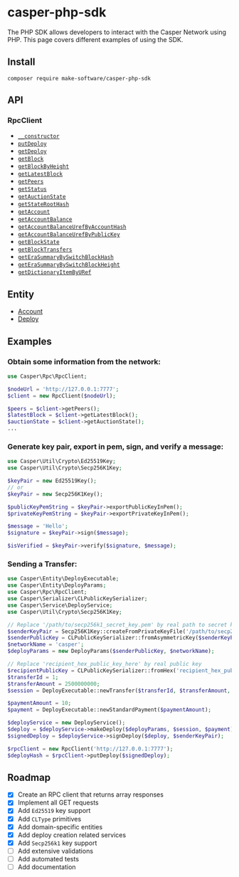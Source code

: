 # casper-php-sdk
The PHP SDK allows developers to interact with the Casper Network using PHP. This page covers different examples of using the SDK.

## Install

```
composer require make-software/casper-php-sdk
```

## API
### RpcClient
- [`__constructor`](docs/API/RpcClientAPI.md#Constructor)
- [`putDeploy`](docs/API/RpcClientAPI.md#Put-deploy)
- [`getDeploy`](docs/API/RpcClientAPI.md#Get-deploy)
- [`getBlock`](docs/API/RpcClientAPI.md#Get-block-by-hash)
- [`getBlockByHeight`](docs/API/RpcClientAPI.md#Get-block-by-height)
- [`getLatestBlock`](docs/API/RpcClientAPI.md#Get-the-latest-block)
- [`getPeers`](docs/API/RpcClientAPI.md#Get-peers)
- [`getStatus`](docs/API/RpcClientAPI.md#Get-status)
- [`getAuctionState`](docs/API/RpcClientAPI.md#Get-auction-state)
- [`getStateRootHash`](docs/API/RpcClientAPI.md#Get-state-root-hash)
- [`getAccount`](docs/API/RpcClientAPI.md#Get-account)
- [`getAccountBalance`](docs/API/RpcClientAPI.md#Get-account-balance)
- [`getAccountBalanceUrefByAccountHash`](docs/API/RpcClientAPI.md#Get-account-balance-URef-by-account-hash)
- [`getAccountBalanceUrefByPublicKey`](docs/API/RpcClientAPI.md#Get-account-balance-URef-by-public-key)
- [`getBlockState`](docs/API/RpcClientAPI.md#Get-block-state)
- [`getBlockTransfers`](docs/API/RpcClientAPI.md#Get-block-transfers)
- [`getEraSummaryBySwitchBlockHash`](docs/API/RpcClientAPI.md#Get-era-summary-by-switch-block-hash)
- [`getEraSummaryBySwitchBlockHeight`](docs/API/RpcClientAPI.md#Get-era-summary-by-switch-block-height)
- [`getDictionaryItemByURef`](docs/API/RpcClientAPI.md#Get-dictionary-item)

## Entity

- [Account](docs/Entity/Account.md)
- [Deploy](docs/Entity/Deploy.md)

## Examples

### Obtain some information from the network:
```php
use Casper\Rpc\RpcClient;

$nodeUrl = 'http://127.0.0.1:7777';
$client = new RpcClient($nodeUrl);

$peers = $client->getPeers();
$latestBlock = $client->getLatestBlock();
$auctionState = $client->getAuctionState();
...
```

### Generate key pair, export in pem, sign, and verify a message:
```php
use Casper\Util\Crypto\Ed25519Key;
use Casper\Util\Crypto\Secp256K1Key;

$keyPair = new Ed25519Key();
// or
$keyPair = new Secp256K1Key();
```

```php
$publicKeyPemString = $keyPair->exportPublicKeyInPem();
$privateKeyPemString = $keyPair->exportPrivateKeyInPem();

$message = 'Hello';
$signature = $keyPair->sign($message);

$isVerified = $keyPair->verify($signature, $message);
```

### Sending a Transfer:
```php
use Casper\Entity\DeployExecutable;
use Casper\Entity\DeployParams;
use Casper\Rpc\RpcClient;
use Casper\Serializer\CLPublicKeySerializer;
use Casper\Service\DeployService;
use Casper\Util\Crypto\Secp256K1Key;

// Replace '/path/to/secp256k1_secret_key.pem' by real path to secret key
$senderKeyPair = Secp256K1Key::createFromPrivateKeyFile('/path/to/secp256k1_secret_key.pem');
$senderPublicKey = CLPublicKeySerializer::fromAsymmetricKey($senderKeyPair);
$networkName = 'casper';
$deployParams = new DeployParams($senderPublicKey, $networkName);

// Replace 'recipient_hex_public_key_here' by real public key
$recipientPublicKey = CLPublicKeySerializer::fromHex('recipient_hex_public_key_here');
$transferId = 1;
$transferAmount = 2500000000;
$session = DeployExecutable::newTransfer($transferId, $transferAmount, $recipientPublicKey);

$paymentAmount = 10;
$payment = DeployExecutable::newStandardPayment($paymentAmount);

$deployService = new DeployService();
$deploy = $deployService->makeDeploy($deployParams, $session, $payment);
$signedDeploy = $deployService->signDeploy($deploy, $senderKeyPair);

$rpcClient = new RpcClient('http://127.0.0.1:7777');
$deployHash = $rpcClient->putDeploy($signedDeploy);
```

## Roadmap
- [x] Create an RPC client that returns array responses
- [x] Implement all GET requests
- [x] Add `Ed25519` key support
- [x] Add `CLType` primitives
- [x] Add domain-specific entities
- [x] Add deploy creation related services
- [x] Add `Secp256k1` key support
- [ ] Add extensive validations
- [ ] Add automated tests
- [ ] Add documentation
